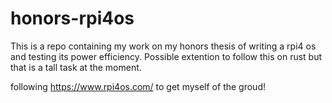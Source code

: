 # honors-rpi4os
This is a repo containing my work on my honors thesis of writing a rpi4 os and testing its power efficiency. Possible extention to follow this on rust but that is a tall task at the moment.

following https://www.rpi4os.com/ to get myself of the groud!

